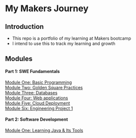 # My Makers Journey

## Introduction

- This repo is a portfolio of my learning at Makers bootcamp
- I intend to use this to track my learning and growth

## Modules

#### Part 1: SWE Fundamentals
[Module One: Basic Programming](https://github.com/NatalieJClark/my-makers-journey/blob/main/1_swe_fundamentals/1_basic_programming.md)  
[Module Two: Golden Square Practices](https://github.com/NatalieJClark/my-makers-journey/blob/main/1_swe_fundamentals/2_golden_square.md)  
[Module Three: Databases](https://github.com/NatalieJClark/my-makers-journey/blob/main/1_swe_fundamentals/3_databases.md)  
[Module Four: Web applications](https://github.com/NatalieJClark/my-makers-journey/blob/main/1_swe_fundamentals/4_web_applications.md)  
[Module Five: Cloud Deployment](https://github.com/NatalieJClark/my-makers-journey/blob/main/1_swe_fundamentals/5_cloud_deployment.md)  
[Module Six: Engineering Project 1](https://github.com/NatalieJClark/my-makers-journey/blob/main/1_swe_fundamentals/6_engineering_project_1.md)

#### Part 2: Software Development 
[Module One: Learning Java & Its Tools](https://github.com/NatalieJClark/my-makers-journey/blob/main/software_development/1_learning_java.md)


